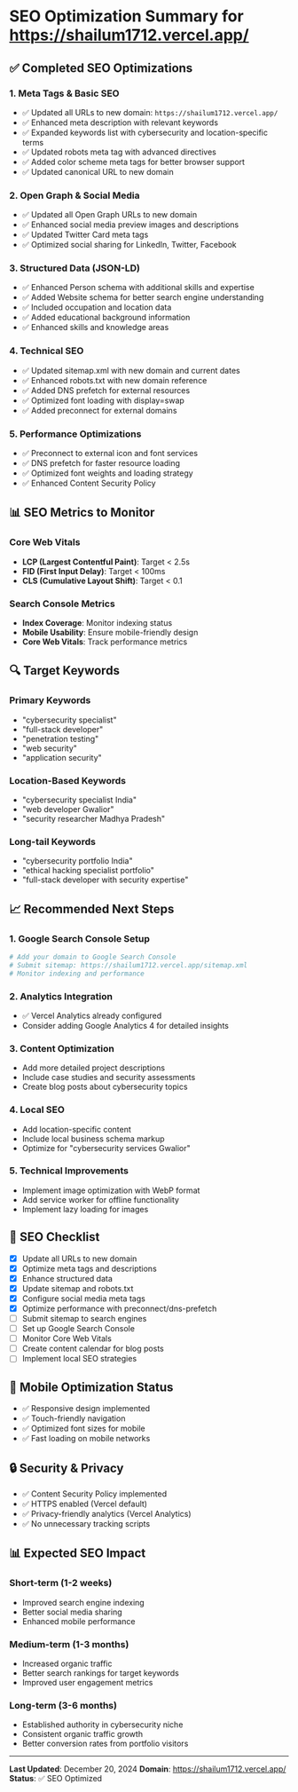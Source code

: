 # SEO Optimization Summary for https://shailum1712.vercel.app/

## ✅ Completed SEO Optimizations

### 1. **Meta Tags & Basic SEO**
- ✅ Updated all URLs to new domain: `https://shailum1712.vercel.app/`
- ✅ Enhanced meta description with relevant keywords
- ✅ Expanded keywords list with cybersecurity and location-specific terms
- ✅ Updated robots meta tag with advanced directives
- ✅ Added color scheme meta tags for better browser support
- ✅ Updated canonical URL to new domain

### 2. **Open Graph & Social Media**
- ✅ Updated all Open Graph URLs to new domain
- ✅ Enhanced social media preview images and descriptions
- ✅ Updated Twitter Card meta tags
- ✅ Optimized social sharing for LinkedIn, Twitter, Facebook

### 3. **Structured Data (JSON-LD)**
- ✅ Enhanced Person schema with additional skills and expertise
- ✅ Added Website schema for better search engine understanding
- ✅ Included occupation and location data
- ✅ Added educational background information
- ✅ Enhanced skills and knowledge areas

### 4. **Technical SEO**
- ✅ Updated sitemap.xml with new domain and current dates
- ✅ Enhanced robots.txt with new domain reference
- ✅ Added DNS prefetch for external resources
- ✅ Optimized font loading with display=swap
- ✅ Added preconnect for external domains

### 5. **Performance Optimizations**
- ✅ Preconnect to external icon and font services
- ✅ DNS prefetch for faster resource loading
- ✅ Optimized font weights and loading strategy
- ✅ Enhanced Content Security Policy

## 📊 SEO Metrics to Monitor

### Core Web Vitals
- **LCP (Largest Contentful Paint)**: Target < 2.5s
- **FID (First Input Delay)**: Target < 100ms
- **CLS (Cumulative Layout Shift)**: Target < 0.1

### Search Console Metrics
- **Index Coverage**: Monitor indexing status
- **Mobile Usability**: Ensure mobile-friendly design
- **Core Web Vitals**: Track performance metrics

## 🔍 Target Keywords

### Primary Keywords
- "cybersecurity specialist"
- "full-stack developer"
- "penetration testing"
- "web security"
- "application security"

### Location-Based Keywords
- "cybersecurity specialist India"
- "web developer Gwalior"
- "security researcher Madhya Pradesh"

### Long-tail Keywords
- "cybersecurity portfolio India"
- "ethical hacking specialist portfolio"
- "full-stack developer with security expertise"

## 📈 Recommended Next Steps

### 1. **Google Search Console Setup**
```bash
# Add your domain to Google Search Console
# Submit sitemap: https://shailum1712.vercel.app/sitemap.xml
# Monitor indexing and performance
```

### 2. **Analytics Integration**
- ✅ Vercel Analytics already configured
- Consider adding Google Analytics 4 for detailed insights

### 3. **Content Optimization**
- Add more detailed project descriptions
- Include case studies and security assessments
- Create blog posts about cybersecurity topics

### 4. **Local SEO**
- Add location-specific content
- Include local business schema markup
- Optimize for "cybersecurity services Gwalior"

### 5. **Technical Improvements**
- Implement image optimization with WebP format
- Add service worker for offline functionality
- Implement lazy loading for images

## 🎯 SEO Checklist

- [x] Update all URLs to new domain
- [x] Optimize meta tags and descriptions
- [x] Enhance structured data
- [x] Update sitemap and robots.txt
- [x] Configure social media meta tags
- [x] Optimize performance with preconnect/dns-prefetch
- [ ] Submit sitemap to search engines
- [ ] Set up Google Search Console
- [ ] Monitor Core Web Vitals
- [ ] Create content calendar for blog posts
- [ ] Implement local SEO strategies

## 📱 Mobile Optimization Status

- ✅ Responsive design implemented
- ✅ Touch-friendly navigation
- ✅ Optimized font sizes for mobile
- ✅ Fast loading on mobile networks

## 🔒 Security & Privacy

- ✅ Content Security Policy implemented
- ✅ HTTPS enabled (Vercel default)
- ✅ Privacy-friendly analytics (Vercel Analytics)
- ✅ No unnecessary tracking scripts

## 📊 Expected SEO Impact

### Short-term (1-2 weeks)
- Improved search engine indexing
- Better social media sharing
- Enhanced mobile performance

### Medium-term (1-3 months)
- Increased organic traffic
- Better search rankings for target keywords
- Improved user engagement metrics

### Long-term (3-6 months)
- Established authority in cybersecurity niche
- Consistent organic traffic growth
- Better conversion rates from portfolio visitors

---

**Last Updated**: December 20, 2024
**Domain**: https://shailum1712.vercel.app/
**Status**: ✅ SEO Optimized 